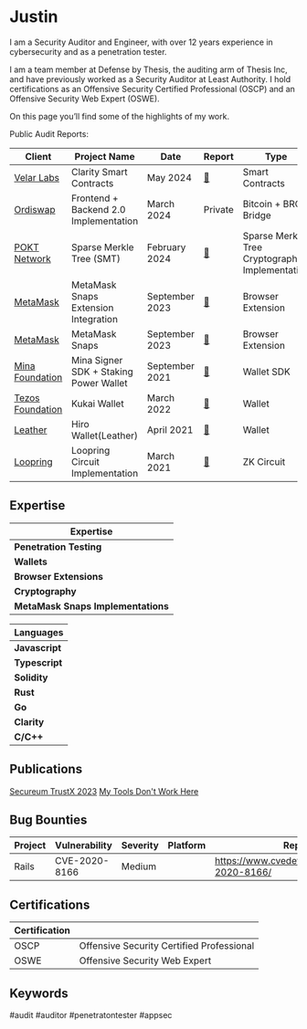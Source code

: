 # Justin
I am a Security Auditor and Engineer, with over 12 years experience in cybersecurity and as a penetration tester. 

I am a team member at Defense by Thesis, the auditing arm of Thesis Inc, and have previously worked as a Security Auditor at Least Authority.  I hold certifications as an Offensive Security Certified Professional (OSCP) and an Offensive Security Web Expert (OSWE).

On this page you’ll find some of the highlights of my work. 

Public Audit Reports:



| Client	| Project Name	| Date	| Report	| Type      |Language |
|-----------|---------------|-------|-----------|-----------|---------|
|[Velar Labs](https://www.velar.co/)	|Clarity Smart Contracts	|May 2024	| [:page_facing_up:](https://github.com/Thesis-Defense/Security-Audit-Reports/blob/main/PDFs/240711_Thesis_Defense-Velar_Clarity_Smart_Contracts_Security_Audit_Report.pdf) |	 Smart Contracts| Clarity |
|[Ordiswap](https://ordiswap.fi/)| 	Frontend + Backend 2.0 Implementation |	March 2024 |	Private |	Bitcoin + BRC Bridge | TypeScript/JavaScript|
|[POKT Network](https://www.pokt.network/)	| Sparse Merkle Tree (SMT)|	February 2024 |	[:page_facing_up:](https://github.com/Thesis-Defense/Security-Audit-Reports/blob/main/PDFs/240612_Thesis_Defense-Pokt_Network_Sparse_Merkel_Trie_Security_Audit_Report.pdf)	| Sparse Merkle Tree Cryptographic Implementation| Go |
|[MetaMask](https://metamask.io/) |MetaMask Snaps Extension Integration|September 2023|[:page_facing_up:](https://metamask.io/files/least-authority-metamask-snaps-audit-extension.pdf)|Browser Extension|Javascript|
|[MetaMask](https://metamask.io/) |MetaMask Snaps |September 2023|[:page_facing_up:](https://metamask.io/files/least-authority-metamask-snaps-audit-extension.pdf)|Browser Extension|Javascript  |
|[Mina Foundation](https://www.minafoundation.com/)|Mina Signer SDK + Staking Power Wallet| September 2021|[:page_facing_up:](audits/Least-Authority-Mina-Foundation-Mina-Signer-SDK-StakingPower-Wallet-Final-Audit-Report.pdf)|Wallet SDK|JavaScript|
|[Tezos Foundation](https://tezos.foundation/)| Kukai Wallet| March 2022| [:page_facing_up:](audits/Least%20Authority%20-%20Tezos%20Foundation%20Kukai%20Wallet%20Final%20Audit%20Report.pdf)|Wallet|Language|
|[Leather](https://leather.io/) | Hiro Wallet(Leather)|April 2021|[:page_facing_up:](audits/LeastAuthority_Hiro_Stacks_Wallet_Extension_Final_Audit_Report.pdf)|Wallet|JavaScript|
|[Loopring](https://loopring.org/) | Loopring Circuit Implementation | March 2021| [:page_facing_up:](audits/LeastAuthority_Loopring_3.6_Design_Implementation_Circuit_Final_Audit_Report.pdf)| ZK Circuit| C++ |


## Expertise

| Expertise           | 
| ------------------- | 
| **Penetration Testing**    | 
| **Wallets** | 
| **Browser Extensions** | 
| **Cryptography**     | 
| **MetaMask Snaps Implementations**     | 

| Languages           | 
| ------------------- | 
| **Javascript**    | 
| **Typescript** | 
| **Solidity** | 
| **Rust**     | 
| **Go**     | 
| **Clarity**     | 
| **C/C++**     | 


## Publications

[Secureum TrustX 2023](https://www.youtube.com/watch?v=l7H_uwfCqwo&ab_channel=Secureum)
[My Tools Don't Work Here](https://medium.com/thesis-defense/my-tools-dont-work-here-85efa57668ea)


## Bug Bounties

| Project | Vulnerability | Severity | Platform | Report |
| ------- | ------------- | -------- | -------- | ------ |
| Rails   | CVE-2020-8166 | Medium   |          |   https://www.cvedetails.com/cve/CVE-2020-8166/     |

## Certifications

| Certification                                                  |                                          |
| -------------------------------------------------------------- | ----------------------------------------- |
| OSCP               | Offensive Security Certified Professional |
| OSWE               | Offensive Security Web Expert  |


## Keywords

#audit #auditor #penetratontester #appsec
